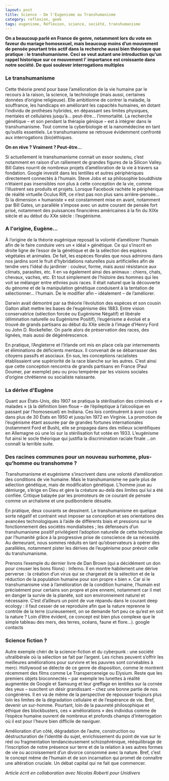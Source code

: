 ```yaml
---
layout: post
title: Science - De l'Eugenisme au Transhumanisme
category: reflexion, geek
tags: eugenisme, Réflexion, science, société, transhumanisme
---
```

**On a beaucoup parlé en France de genre, notamment lors du vote en faveur du mariage homosexuel, mais beaucoup moins d’un mouvement de pensée pourtant très actif dans la recherche aussi bien théorique que pratique : le transhumanisme. Ceci se veut autant une introduction qu'un rappel historique sur ce mouvement l' importance est croissante dans notre société. De quoi soulever interrogations multiples**

### Le transhumanisme

Cette théorie prend pour base l’amélioration de la vie humaine par le recours à la raison, la science, la technologie (mais aussi, certaines données d’origine religieuse). Elle ambitionne de contrer la maladie, la souffrance, les handicaps en améliorant les capacités humaines, en dotant l’individu de prothèses hybrides, en dépassant ses limites physiques, mentales et cellulaires jusqu’à… peut-être… l’immortalité. La recherche génétique – et son pendant la thérapie génique – est à intégrer dans le transhumanisme. Tout comme la cyberbiologie et la nanomédecine en tant qu’outils essentiels. Le transhumanisme se retrouve évidemment confronté aux interrogations (bio)éthiques.

**On en rêve ? Vraiment ? Peut-être…**

Si actuellement le transhumanisme connait un essor soutenu, c’est notamment en raison d’un ralliement de grandes figures de la Silicon Valley. Bill Gates nourrit de nombreux projets d’amélioration de la vie à travers sa fondation. Google investit dans les lentilles et autres périphériques directement connectés à l’humain. Steve Jobs et sa philosophie bouddhiste n’étaient pas insensibles non plus à cette conception de la vie, comme l’illustrent ses produits et projets. Lorsque Facebook rachète le périphérique de réalité virtuelle Oculus Rift, ce n’est pas non plus sans arrière-pensée… Si la dimension « humaniste » est constamment mise en avant, notamment par Bill Gates, un parallèle s’impose avec un autre courant de pensée fort prisé, notamment des puissances financières américaines à la fin du XIXe siècle et au début du XXe siècle : l’eugénisme.

### A l'origine, Eugène...

À l’origine de la théorie eugénique reposait la volonté d’améliorer l’humain afin de le faire conduire vers un « idéal » génétique. Ce qui s’inscrit en droite ligne de l’essor de la génétique et de la sélection des espèces végétales et animales. De fait, les espèces florales que nous admirons dans nos jardins sont le fruit d’hybridations naturelles puis artificielles afin de tendre vers l’idéal du jardinier : couleur, forme, mais aussi résistance aux climats, parasites, etc. Il en va également ainsi des animaux : chiens, chats, chevaux, vaches, etc. Et tout simplement de l’histoire des hommes qui les voit se mélanger entre ethnies puis races. Il était naturel que la découverte du génome et de la manipulation génétique conduisent à la tentation de sélectionner… l’humain. De le modifier afin – idéalement – de l’améliorer.

Darwin avait démontré par sa théorie l’évolution des espèces et son cousin Galton allait mettre les bases de l’eugénisme dès 1883. Entre vision conservatrice (sélection forcée ou Eugènisme Négatif) et libérale (élimination naturelle ou Eugènisme Positif), l’eugénisme a évolué et a trouvé de grands partisans au début du XXe siècle à l’image d’Henry Ford ou John D. Rockefeller. On parle alors de préservation des races, des lignées, mais aussi de dégénérescence.

En pratique, l’Angleterre et l’Irlande ont mis en place cela par internements et éliminations de déficients mentaux. Il convenait de se débarrasser des citoyens passifs et asociaux. En sus, les conceptions racialistes établissaient une supériorité de la race blanche sur les autres. C’est ainsi que cette conception rencontra de grands partisans en France (Paul Doumer, par exemple) peu ou prou tempérée par les visions sociales d’origine chrétienne ou socialiste naissante.

### La dérive d'Eugène

Quant aux États-Unis, dès 1907 se pratiqua la stérilisation des criminels et « malades » (à la définition bien floue – de l’épileptique à l’alcoolique en passant par l’homosexuel) en Indiana. Ces lois continuèrent à avoir cours dans plus de 30 États en 1950 et jusqu’en 1972 en Virginie. La promotion de l’eugénisme étant assurée par de grandes fortunes internationales (notamment Ford et Bush), elle se propagea dans des milieux scientifiques en Allemagne où une loi sur la stérilisation fut votée en 1933. L’eugénisme fut ainsi le socle théorique qui justifia la discrimination raciale finale ...on connaît la terrible suite.

### Des racines communes pour un nouveau surhomme, plus-qu’homme ou transhomme ?

Transhumanisme et eugénisme s’inscrivent dans une volonté d’amélioration des conditions de vie humaine. Mais le transhumanisme ne parle plus de sélection génétique, mais de modification génétique. L’homme joue au démiurge, s’érige en Dieu et gère la créature au-delà des limites qui lui a été confiée. Critique balayée par les promoteurs de ce courant de pensée comme un archaïsme et une pudibonderie désuète.

En pratique, deux courants se dessinent. Le transhumanisme en quelque sorte négatif et contraint veut imposer sa conception et ses orientations des avancées technologiques à l’aide de différents biais et pressions sur le fonctionnement des sociétés mondialisées ; les défenseurs d’un transhumanisme positif privilégient l’adoption naturelle de cette technologie par l’humanité grâce à la progressive prise de conscience de sa nécessité. Au demeurant, nous sommes réduits en tant qu’observateurs à opérer des parallèles, notamment pister les dérives de l’eugénisme pour prévoir celle du transhumanisme.

Prenons l’exemple du dernier livre de Dan Brown (qui a décidément un don pour creuser les bons filons) : Inferno. Il en montre habilement une dérive perverse : la création d’un virus qui se chargerait de la sélection et de la réduction de la population humaine pour son propre « bien ». Car si le transhumanisme vise à l’amélioration de la condition humaine, l’humain est précisément pour certains son propre et pire ennemi, notamment car il met en danger la survie de la planète, soit son environnement naturel et nécessaire. C’est d’ailleurs un point de vue répandu dans le courant deep ecology : il faut cesser de se reproduire afin que la nature reprenne le contrôle de la terre (curieusement, on se demande fort peu ce qu’est en soit la nature ? Loin d’être évident, ce concept est bien plus complexe que le simple tableau des mers, des terres, océans, faune et flore…). google contacts

### Science fiction ?

Autre exemple chéri de la science-fiction et du cyberpunk : une société ultralibérale où la sélection se fait par l’argent. Les riches peuvent s’offrir les meilleures améliorations pour survivre et les pauvres sont corvéables à merci. Hollywood se délecte de ce genre de disposition, comme le montrent récemment des films comme Le Transperceneige ou Elysium. Reste que les premiers objets bioconnectés – par exemple les lunettes à réalité augmentée de Google et Samsung et leur greffage en lentilles sur la cornée des yeux – suscitent un désir grandissant – chez une bonne partie de nos congénères. Il en va de même de la perspective de repousser toujours plus loin les limites de la dégradation cellulaire et de l’espérance de vie. Bref, devenir un sur-homme. Pourtant, loin de la pauvreté philosophique et éthique des blockbusters, ces « améliorations » des individus comme de l’espèce humaine ouvrent de nombreux et profonds champs d’interrogation où il est pour l’heure bien difficile de naviguer.

Amélioration d’un côté, dégradation de l’autre, construction ou déstructuration de l’identité du sujet, enrichissement du point de vue sur le réel ou fragmentation tendancieusement schizophrénique, rééquilibrage de l’inscription de notre présence sur terre et de la relation à ses autres formes de vie ou accroissement d’un divorce consommé avec la nature. Bref, c’est le concept même de l’humain et de son incarnation qui promet de connaître une altération cruciale. Un débat capital qui ne fait que commencer.

*Article écrit en collaboration avec Nicolas Roberti pour Unidivers*
